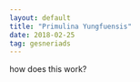 ```yaml
---
layout: default
title: "Primulina Yungfuensis"
date: 2018-02-25
tag: gesneriads
---
```


how does this work? 
